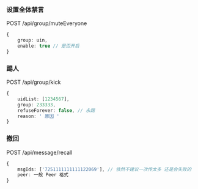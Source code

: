 ### 设置全体禁言
POST /api/group/muteEveryone
```ts
{
    group: uin,
    enable: true // 是否开启
}
```

### 踢人
POST /api/group/kick
```ts
{
    uidList: [1234567],
    group: 233333,
    refuseForever: false, // 永踢
    reason: ' 原因 '
}
```

### 撤回
POST /api/message/recall
```ts
{
    msgIds: ['7251111111111122069'], // 依然不建议一次传太多 还是会失败的
    peer: 一般 Peer 格式
}
```
